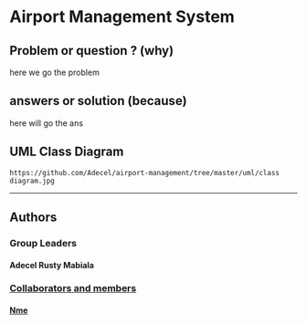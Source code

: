 # Airport Management System
## Problem or question ? (why)
here we go the problem

## answers or solution (because)
here will go the ans


## UML Class Diagram
```
https://github.com/Adecel/airport-management/tree/master/uml/class diagram.jpg
```
---

## Authors

### Group Leaders
#### Adecel Rusty Mabiala
<a href="https://github.com/Adecel"/>

### Collaborators and members
#### Nme 
